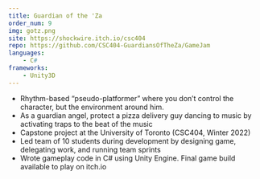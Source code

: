 ```yaml
---
title: Guardian of the 'Za
order_num: 9
img: gotz.png
site: https://shockwire.itch.io/csc404
repo: https://github.com/CSC404-GuardiansOfTheZa/GameJam
languages:
    - C#
frameworks:
    - Unity3D
---
```

+ Rhythm-based “pseudo-platformer” where you don’t control the character, but the environment around him. 
+ As a guardian angel, protect a pizza delivery guy dancing to music by activating traps to the beat of the music
+ Capstone project at the University of Toronto (CSC404, Winter 2022)
+ Led team of 10 students during development by designing game, delegating work, and running team sprints
+ Wrote gameplay code in C# using Unity Engine. Final game build available to play on itch.io